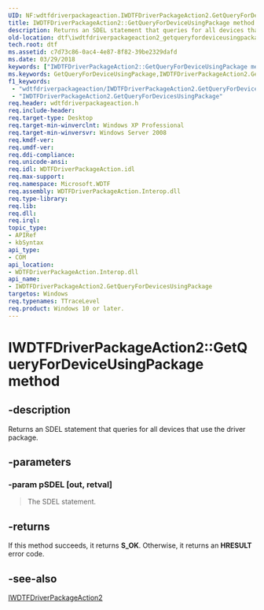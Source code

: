 ```yaml
---
UID: NF:wdtfdriverpackageaction.IWDTFDriverPackageAction2.GetQueryForDeviceUsingPackage
title: IWDTFDriverPackageAction2::GetQueryForDeviceUsingPackage method (wdtfdriverpackageaction.h)
description: Returns an SDEL statement that queries for all devices that use the driver package.
old-location: dtf\iwdtfdriverpackageaction2_getqueryfordeviceusingpackage.htm
tech.root: dtf
ms.assetid: c7d73c86-0ac4-4e87-8f82-39be2329dafd
ms.date: 03/29/2018
keywords: ["IWDTFDriverPackageAction2::GetQueryForDeviceUsingPackage method"]
ms.keywords: GetQueryForDeviceUsingPackage,IWDTFDriverPackageAction2.GetQueryForDeviceUsingPackage, GetQueryForDevicesUsingPackage method [Windows Device Testing Framework], GetQueryForDevicesUsingPackage method [Windows Device Testing Framework], IWDTFDriverPackageAction2 interface, IWDTFDriverPackageAction2, IWDTFDriverPackageAction2 interface [Windows Device Testing Framework], GetQueryForDevicesUsingPackage method, IWDTFDriverPackageAction2::GetQueryForDeviceUsingPackage, IWDTFDriverPackageAction2::GetQueryForDevicesUsingPackage, Microsoft.WDTF.IWDTFDriverPackageAction2.GetQueryForDevicesUsingPackage, Microsoft::WDTF::IWDTFDriverPackageAction2::GetQueryForDevicesUsingPackage, dtf.iwdtfdriverpackageaction2_getqueryfordeviceusingpackage, wdtfdriverpackageaction/IWDTFDriverPackageAction2::GetQueryForDevicesUsingPackage
f1_keywords:
 - "wdtfdriverpackageaction/IWDTFDriverPackageAction2.GetQueryForDevicesUsingPackage"
 - "IWDTFDriverPackageAction2.GetQueryForDevicesUsingPackage"
req.header: wdtfdriverpackageaction.h
req.include-header:
req.target-type: Desktop
req.target-min-winverclnt: Windows XP Professional
req.target-min-winversvr: Windows Server 2008
req.kmdf-ver:
req.umdf-ver:
req.ddi-compliance:
req.unicode-ansi:
req.idl: WDTFDriverPackageAction.idl
req.max-support:
req.namespace: Microsoft.WDTF
req.assembly: WDTFDriverPackageAction.Interop.dll
req.type-library:
req.lib:
req.dll:
req.irql:
topic_type:
- APIRef
- kbSyntax
api_type:
- COM
api_location:
- WDTFDriverPackageAction.Interop.dll
api_name:
- IWDTFDriverPackageAction2.GetQueryForDevicesUsingPackage
targetos: Windows
req.typenames: TTraceLevel
req.product: Windows 10 or later.
---
```


# IWDTFDriverPackageAction2::GetQueryForDeviceUsingPackage method


## -description


Returns an SDEL statement that queries for all devices that use the driver package.


## -parameters




### -param pSDEL [out, retval]

>The SDEL statement.


## -returns



If this method succeeds, it returns <b xmlns:loc="http://microsoft.com/wdcml/l10n">S_OK</b>. Otherwise, it returns an <b xmlns:loc="http://microsoft.com/wdcml/l10n">HRESULT</b> error code.




## -see-also




<a href="https://docs.microsoft.com/windows-hardware/drivers/ddi/wdtfdriverpackageaction/nn-wdtfdriverpackageaction-iwdtfdriverpackageaction2">IWDTFDriverPackageAction2</a>
 

 


